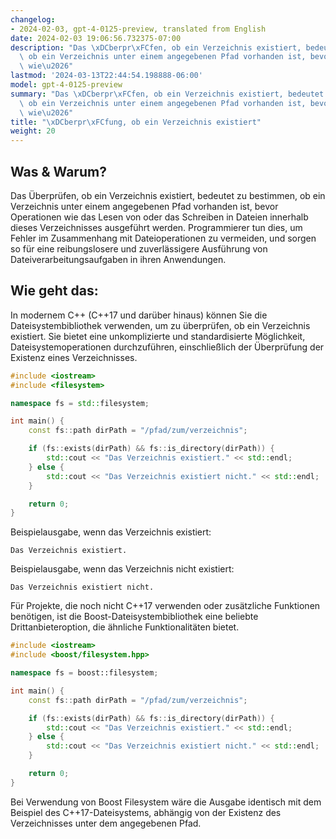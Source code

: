 ```yaml
---
changelog:
- 2024-02-03, gpt-4-0125-preview, translated from English
date: 2024-02-03 19:06:56.732375-07:00
description: "Das \xDCberpr\xFCfen, ob ein Verzeichnis existiert, bedeutet zu bestimmen,\
  \ ob ein Verzeichnis unter einem angegebenen Pfad vorhanden ist, bevor Operationen\
  \ wie\u2026"
lastmod: '2024-03-13T22:44:54.198888-06:00'
model: gpt-4-0125-preview
summary: "Das \xDCberpr\xFCfen, ob ein Verzeichnis existiert, bedeutet zu bestimmen,\
  \ ob ein Verzeichnis unter einem angegebenen Pfad vorhanden ist, bevor Operationen\
  \ wie\u2026"
title: "\xDCberpr\xFCfung, ob ein Verzeichnis existiert"
weight: 20
---
```


## Was & Warum?
Das Überprüfen, ob ein Verzeichnis existiert, bedeutet zu bestimmen, ob ein Verzeichnis unter einem angegebenen Pfad vorhanden ist, bevor Operationen wie das Lesen von oder das Schreiben in Dateien innerhalb dieses Verzeichnisses ausgeführt werden. Programmierer tun dies, um Fehler im Zusammenhang mit Dateioperationen zu vermeiden, und sorgen so für eine reibungslosere und zuverlässigere Ausführung von Dateiverarbeitungsaufgaben in ihren Anwendungen.

## Wie geht das:
In modernem C++ (C++17 und darüber hinaus) können Sie die Dateisystembibliothek verwenden, um zu überprüfen, ob ein Verzeichnis existiert. Sie bietet eine unkomplizierte und standardisierte Möglichkeit, Dateisystemoperationen durchzuführen, einschließlich der Überprüfung der Existenz eines Verzeichnisses.

```cpp
#include <iostream>
#include <filesystem>

namespace fs = std::filesystem;

int main() {
    const fs::path dirPath = "/pfad/zum/verzeichnis";

    if (fs::exists(dirPath) && fs::is_directory(dirPath)) {
        std::cout << "Das Verzeichnis existiert." << std::endl;
    } else {
        std::cout << "Das Verzeichnis existiert nicht." << std::endl;
    }

    return 0;
}
```
Beispielausgabe, wenn das Verzeichnis existiert:
```
Das Verzeichnis existiert.
```

Beispielausgabe, wenn das Verzeichnis nicht existiert:
```
Das Verzeichnis existiert nicht.
```

Für Projekte, die noch nicht C++17 verwenden oder zusätzliche Funktionen benötigen, ist die Boost-Dateisystembibliothek eine beliebte Drittanbieteroption, die ähnliche Funktionalitäten bietet.

```cpp
#include <iostream>
#include <boost/filesystem.hpp>

namespace fs = boost::filesystem;

int main() {
    const fs::path dirPath = "/pfad/zum/verzeichnis";

    if (fs::exists(dirPath) && fs::is_directory(dirPath)) {
        std::cout << "Das Verzeichnis existiert." << std::endl;
    } else {
        std::cout << "Das Verzeichnis existiert nicht." << std::endl;
    }

    return 0;
}
```
Bei Verwendung von Boost Filesystem wäre die Ausgabe identisch mit dem Beispiel des C++17-Dateisystems, abhängig von der Existenz des Verzeichnisses unter dem angegebenen Pfad.
